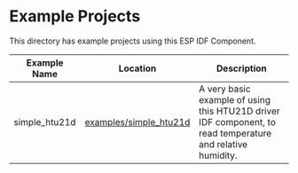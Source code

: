 # Example Projects

This directory has example projects using this ESP IDF Component.

| Example Name  | Location                                           | Description                                                                                                |
|---------------|----------------------------------------------------|------------------------------------------------------------------------------------------------------------|
| simple_htu21d | [examples/simple_htu21d](/examples/simple_htu21d) | A very basic example of using this HTU21D driver IDF component, to read temperature and relative humidity. |
